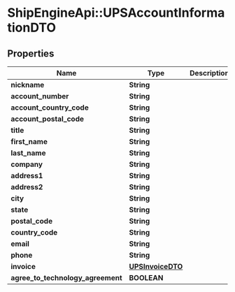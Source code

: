 # ShipEngineApi::UPSAccountInformationDTO

## Properties
Name | Type | Description | Notes
------------ | ------------- | ------------- | -------------
**nickname** | **String** |  | [optional] 
**account_number** | **String** |  | [optional] 
**account_country_code** | **String** |  | [optional] 
**account_postal_code** | **String** |  | [optional] 
**title** | **String** |  | [optional] 
**first_name** | **String** |  | [optional] 
**last_name** | **String** |  | [optional] 
**company** | **String** |  | [optional] 
**address1** | **String** |  | [optional] 
**address2** | **String** |  | [optional] 
**city** | **String** |  | [optional] 
**state** | **String** |  | [optional] 
**postal_code** | **String** |  | [optional] 
**country_code** | **String** |  | [optional] 
**email** | **String** |  | [optional] 
**phone** | **String** |  | [optional] 
**invoice** | [**UPSInvoiceDTO**](UPSInvoiceDTO.md) |  | [optional] 
**agree_to_technology_agreement** | **BOOLEAN** |  | [optional] 


